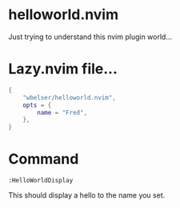 # helloworld.nvim

Just trying to understand this nvim plugin world...

# Lazy.nvim file...

```lua
{
    "wbelser/helloworld.nvim",
    opts = {
        name = "Fred",
    },
}
```

# Command

```vim
:HelloWorldDisplay
```

This should display a hello to the name you set.

